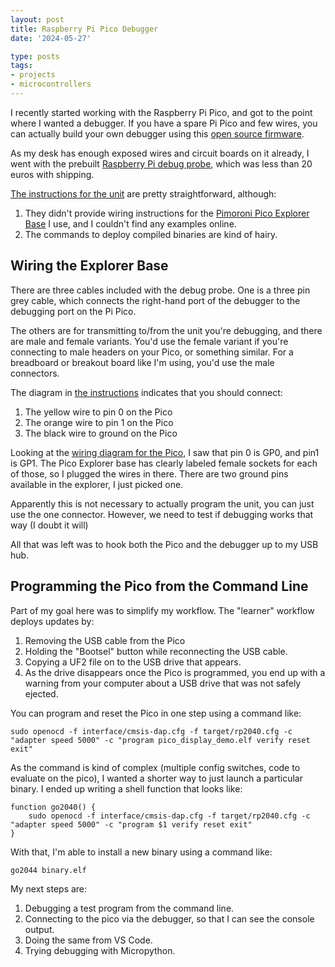 ```yaml
---
layout: post
title: Raspberry Pi Pico Debugger
date: '2024-05-27'

type: posts
tags:
- projects
- microcontrollers
---
```


I recently started working with the Raspberry Pi Pico, and got to the point where I wanted a debugger. If you have a spare Pi Pico and few wires, you can actually build your own debugger using this [open source firmware](https://github.com/raspberrypi/debugprobe).

As my desk has enough exposed wires and circuit boards on it already, I went with the prebuilt
[Raspberry Pi  debug probe](https://www.raspberrypi.com/products/debug-probe/), which was less than 20 euros with shipping.

[The instructions for the unit](https://www.raspberrypi.com/documentation/microcontrollers/debug-probe.html) are pretty straightforward, although:

1. They didn't provide wiring instructions for the [Pimoroni Pico Explorer Base](https://shop.pimoroni.com/products/pico-explorer-base) I use, and I couldn't find any examples online.
2. The commands to deploy compiled binaries are kind of hairy.

## Wiring the Explorer Base

There are three cables included with the debug probe. One is a three pin grey cable, which connects the right-hand port of the debugger to the debugging port on the Pi Pico.

The others are for transmitting to/from the unit you're debugging, and there are male and female variants. You'd use the female variant if you're connecting to male headers on your Pico, or something similar. For a breadboard or breakout board like I'm using, you'd use the male connectors.

The diagram in [the instructions](https://www.raspberrypi.com/documentation/microcontrollers/debug-probe.html) indicates that you should connect:

1. The yellow wire to pin 0 on the Pico
2. The orange wire to pin 1 on the Pico
3. The black wire to ground on the Pico

Looking at the [wiring diagram for the Pico](https://www.raspberrypi.com/documentation/microcontrollers/raspberry-pi-pico.html), I saw that pin 0 is GP0, and pin1 is GP1. The Pico Explorer base has clearly labeled female sockets for each of those, so I plugged the wires in there. There are two ground pins available in the explorer, I just picked one.

Apparently this is not necessary to actually program the unit, you can just use the one connector. However, we need to test if debugging works that way (I doubt it will)

All that was left was to hook both the Pico and the debugger up to my USB hub.

## Programming the Pico from the Command Line

Part of my goal here was to simplify my workflow. The "learner" workflow deploys updates by:

1. Removing the USB cable from the Pico
2. Holding the "Bootsel" button while reconnecting the USB cable.
3. Copying a UF2 file on to the USB drive that appears.
4. As the drive disappears once the Pico is programmed, you end up with a warning from your computer about a USB drive that was not safely ejected.

You can program and reset the Pico in one step using a command like:

`sudo openocd -f interface/cmsis-dap.cfg -f target/rp2040.cfg -c "adapter speed 5000" -c "program pico_display_demo.elf verify reset exit"`

As the command is kind of complex (multiple config switches, code to evaluate on the pico), I wanted a shorter way to just launch a particular binary. I ended up writing a shell function that looks like:

```
function go2040() {
    sudo openocd -f interface/cmsis-dap.cfg -f target/rp2040.cfg -c "adapter speed 5000" -c "program $1 verify reset exit"
}
```

With that, I'm able to install a new binary using a command like:

`go2044 binary.elf`

 My next steps are:
 
  1. Debugging a test program from the command line.
  2. Connecting to the pico via the debugger, so that I can see the console output.
  3. Doing the same from VS Code.
  4. Trying debugging with Micropython.